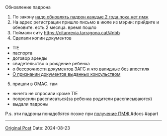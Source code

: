 Обновление падрона

1. По закону [надо обновлять падрон каждые 2 года пока нет пмж ](1885.md)
2. На адрес регистрации пришло письмо в июле из мэрии: прийдите и обновите. есть 2 месяца. время пошло
3. Поймали ситу https://citaprevia.tarragona.cat/#nbb
4. Сделали копии документов
- TIE
- паспорта
- договор аренды
- свидетельство о рождение ребенка
- [о бессрочности документов ЗАГС и что валидные без апостиля](704.md)
- [О признании документов выданных консульством](2196.md)
5. пришли в OMAC. там
- ничего не спросили кроме TIE
- попросили рассписаться(за ребенка родители рассписываются)
- выдали падроны

P.s. эти падроны понадобятся позже при [получение ПМЖ
](2489.md)
#docs #apart

---
[Original Post](https://t.me/lev2tarragona/2524)
Date: 2024-08-23

